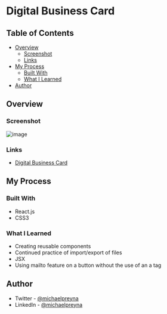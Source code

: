 # Digital Business Card


## Table of Contents

- [Overview](#Overview)
  - [Screenshot](#Screenshot)
  - [Links](#Links)
- [My Process](#My-Process)
  - [Built With](#Built-With)
  - [What I Learned](#What-I-Learned)
- [Author](#Author)

## Overview

### Screenshot

![image](https://user-images.githubusercontent.com/37000585/182236030-bcf1aff6-8078-4aa6-b3d8-cee7218c41d9.png)

### Links

- [Digital Business Card](https://michael-reyna-digital-business-card.netlify.app/)

## My Process

### Built With

- React.js
- CSS3

### What I Learned

- Creating reusable components
- Continued practice of import/export of files
- JSX
- Using mailto feature on a button without the use of an a tag

## Author

- Twitter - [@michaelpreyna](https://twitter.com/michaelpreyna)
- LinkedIn - [@michaelpreyna](https://www.linkedin.com/in/michaelpreyna/)
